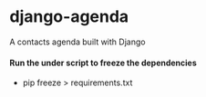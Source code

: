 # django-agenda
A contacts agenda built with Django

#### Run the under script to freeze the dependencies

- pip freeze > requirements.txt
